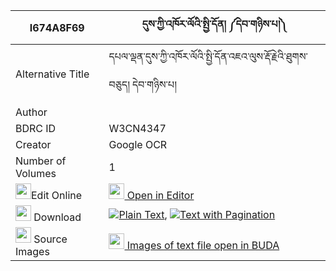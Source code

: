 |I674A8F69|དུས་ཀྱི་འཁོར་ལོའི་སྤྱི་དོན། ༼དེབ་གཉིས་པ།༽ 
| --- | --- 
|Alternative Title |དཔལ་ལྡན་དུས་ཀྱི་འཁོར་ལོའི་སྤྱི་དོན་འཇའ་ལུས་རྡོ་རྗེའི་ཐུགས་བཅུད། དེབ་གཉིས་པ།
|Author | 
|BDRC ID | W3CN4347
|Creator | Google OCR
|Number of Volumes| 1
|<img width="25" src="https://img.icons8.com/color/25/000000/edit-property.png">Edit Online| [<img width="25" src="https://avatars.githubusercontent.com/u/45091458?s=200&v=4"> Open in Editor](http://editor.openpecha.org/I674A8F69)
|<img width="25" src="https://img.icons8.com/fluent/48/000000/download-2.png"/>  Download | [![](https://img.icons8.com/color/20/000000/txt.png)Plain Text](https://github.com/Openpecha/I674A8F69/releases/download/v1/du_kyi_khorlo_i_chidon_deb_nyi_plain_I674A8F69.zip), [![](https://img.icons8.com/color/20/000000/txt.png)Text with Pagination](https://github.com/Openpecha/I674A8F69/releases/download/v1/du_kyi_khorlo_i_chidon_deb_nyi_pages_I674A8F69.zip)
|<img width="25" src="https://img.icons8.com/plasticine/100/000000/pictures-folder.png"/>  Source Images | [<img width="25" src="https://library.bdrc.io/icons/BUDA-small.svg"> Images of text file open in BUDA](https://library.bdrc.io/show/bdr:W3CN4347)